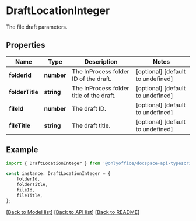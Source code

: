 # DraftLocationInteger

The file draft parameters.

## Properties

Name | Type | Description | Notes
------------ | ------------- | ------------- | -------------
**folderId** | **number** | The InProcess folder ID of the draft. | [optional] [default to undefined]
**folderTitle** | **string** | The InProcess folder title of the draft. | [optional] [default to undefined]
**fileId** | **number** | The draft ID. | [optional] [default to undefined]
**fileTitle** | **string** | The draft title. | [optional] [default to undefined]

## Example

```typescript
import { DraftLocationInteger } from '@onlyoffice/docspace-api-typescript';

const instance: DraftLocationInteger = {
    folderId,
    folderTitle,
    fileId,
    fileTitle,
};
```

[[Back to Model list]](../README.md#documentation-for-models) [[Back to API list]](../README.md#documentation-for-api-endpoints) [[Back to README]](../README.md)
